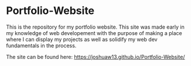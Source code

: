 # Portfolio-Website

This is the repository for my portfolio website. This site was made early in my knowledge of web developement with the purpose of making a place where I can display my projects as well as solidify my web dev fundamentals in the process.

The site can be found here: https://joshuaw13.github.io/Portfolio-Website/

